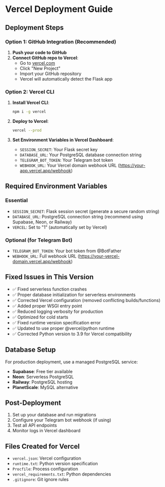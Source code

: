 # Vercel Deployment Guide

## Deployment Steps

### Option 1: GitHub Integration (Recommended)
1. **Push your code to GitHub**
2. **Connect GitHub repo to Vercel**:
   - Go to [vercel.com](https://vercel.com)
   - Click "New Project"
   - Import your GitHub repository
   - Vercel will automatically detect the Flask app

### Option 2: Vercel CLI
1. **Install Vercel CLI**:
   ```bash
   npm i -g vercel
   ```

2. **Deploy to Vercel**:
   ```bash
   vercel --prod
   ```

3. **Set Environment Variables in Vercel Dashboard**:
   - `SESSION_SECRET`: Your Flask secret key
   - `DATABASE_URL`: Your PostgreSQL database connection string
   - `TELEGRAM_BOT_TOKEN`: Your Telegram bot token
   - `WEBHOOK_URL`: Your Vercel domain webhook URL (https://your-app.vercel.app/webhook)

## Required Environment Variables

### Essential
- `SESSION_SECRET`: Flask session secret (generate a secure random string)
- `DATABASE_URL`: PostgreSQL connection string (recommend using Supabase, Neon, or Railway)
- `VERCEL`: Set to "1" (automatically set by Vercel)

### Optional (for Telegram Bot)
- `TELEGRAM_BOT_TOKEN`: Your bot token from @BotFather
- `WEBHOOK_URL`: Full webhook URL (https://your-vercel-domain.vercel.app/webhook)

## Fixed Issues in This Version

- ✅ Fixed serverless function crashes
- ✅ Proper database initialization for serverless environments
- ✅ Corrected Vercel configuration (removed conflicting builds/functions)
- ✅ Added proper WSGI entry point
- ✅ Reduced logging verbosity for production
- ✅ Optimized for cold starts
- ✅ Fixed runtime version specification error
- ✅ Updated to use proper @vercel/python runtime
- ✅ Corrected Python version to 3.9 for Vercel compatibility

## Database Setup

For production deployment, use a managed PostgreSQL service:
- **Supabase**: Free tier available
- **Neon**: Serverless PostgreSQL
- **Railway**: PostgreSQL hosting
- **PlanetScale**: MySQL alternative

## Post-Deployment

1. Set up your database and run migrations
2. Configure your Telegram bot webhook (if using)
3. Test all API endpoints
4. Monitor logs in Vercel dashboard

## Files Created for Vercel

- `vercel.json`: Vercel configuration
- `runtime.txt`: Python version specification
- `Procfile`: Process configuration
- `vercel_requirements.txt`: Python dependencies
- `.gitignore`: Git ignore rules